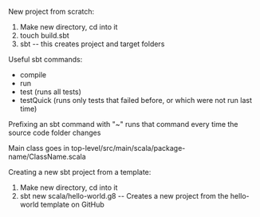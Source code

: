 New project from scratch:
1. Make new directory, cd into it
2. touch build.sbt
3. sbt
-- this creates project and target folders

Useful sbt commands:
* compile
* run
* test (runs all tests)
* testQuick (runs only tests that failed before, or which were not run last time)

Prefixing an sbt command with "~" runs that command every time the source code folder changes


Main class goes in top-level/src/main/scala/package-name/ClassName.scala


Creating a new sbt project from a template:
1. Make new directory, cd into it
2. sbt new scala/hello-world.g8
-- Creates a new project from the hello-world template on GitHub